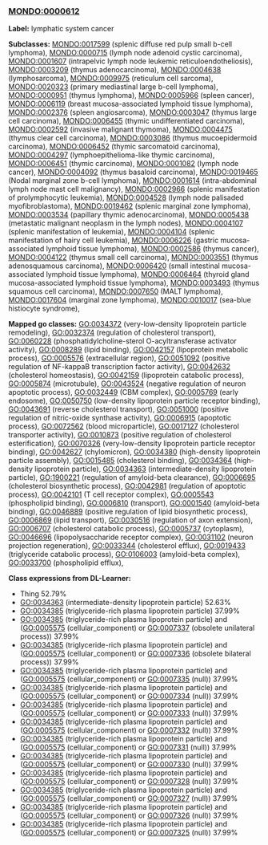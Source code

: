 
### [MONDO:0000612](http://purl.obolibrary.org/obo/MONDO_0000612)
**Label:** lymphatic system cancer

**Subclasses:** [MONDO:0017599](http://purl.obolibrary.org/obo/MONDO_0017599) (splenic diffuse red pulp small b-cell lymphoma), [MONDO:0000715](http://purl.obolibrary.org/obo/MONDO_0000715) (lymph node adenoid cystic carcinoma), [MONDO:0001607](http://purl.obolibrary.org/obo/MONDO_0001607) (intrapelvic lymph node leukemic reticuloendotheliosis), [MONDO:0003209](http://purl.obolibrary.org/obo/MONDO_0003209) (thymus adenocarcinoma), [MONDO:0004638](http://purl.obolibrary.org/obo/MONDO_0004638) (lymphosarcoma), [MONDO:0009975](http://purl.obolibrary.org/obo/MONDO_0009975) (reticulum cell sarcoma), [MONDO:0020323](http://purl.obolibrary.org/obo/MONDO_0020323) (primary mediastinal large b-cell lymphoma), [MONDO:0000951](http://purl.obolibrary.org/obo/MONDO_0000951) (thymus lymphoma), [MONDO:0005966](http://purl.obolibrary.org/obo/MONDO_0005966) (spleen cancer), [MONDO:0006119](http://purl.obolibrary.org/obo/MONDO_0006119) (breast mucosa-associated lymphoid tissue lymphoma), [MONDO:0002376](http://purl.obolibrary.org/obo/MONDO_0002376) (spleen angiosarcoma), [MONDO:0003047](http://purl.obolibrary.org/obo/MONDO_0003047) (thymus large cell carcinoma), [MONDO:0006455](http://purl.obolibrary.org/obo/MONDO_0006455) (thymic undifferentiated carcinoma), [MONDO:0002592](http://purl.obolibrary.org/obo/MONDO_0002592) (invasive malignant thymoma), [MONDO:0004475](http://purl.obolibrary.org/obo/MONDO_0004475) (thymus clear cell carcinoma), [MONDO:0003086](http://purl.obolibrary.org/obo/MONDO_0003086) (thymus mucoepidermoid carcinoma), [MONDO:0006452](http://purl.obolibrary.org/obo/MONDO_0006452) (thymic sarcomatoid carcinoma), [MONDO:0004297](http://purl.obolibrary.org/obo/MONDO_0004297) (lymphoepithelioma-like thymic carcinoma), [MONDO:0006451](http://purl.obolibrary.org/obo/MONDO_0006451) (thymic carcinoma), [MONDO:0001082](http://purl.obolibrary.org/obo/MONDO_0001082) (lymph node cancer), [MONDO:0004092](http://purl.obolibrary.org/obo/MONDO_0004092) (thymus basaloid carcinoma), [MONDO:0019465](http://purl.obolibrary.org/obo/MONDO_0019465) (Nodal marginal zone b-cell lymphoma), [MONDO:0001614](http://purl.obolibrary.org/obo/MONDO_0001614) (intra-abdominal lymph node mast cell malignancy), [MONDO:0002966](http://purl.obolibrary.org/obo/MONDO_0002966) (splenic manifestation of prolymphocytic leukemia), [MONDO:0004528](http://purl.obolibrary.org/obo/MONDO_0004528) (lymph node palisaded myofibroblastoma), [MONDO:0019462](http://purl.obolibrary.org/obo/MONDO_0019462) (splenic marginal zone lymphoma), [MONDO:0003534](http://purl.obolibrary.org/obo/MONDO_0003534) (papillary thymic adenocarcinoma), [MONDO:0005438](http://purl.obolibrary.org/obo/MONDO_0005438) (metastatic malignant neoplasm in the lymph nodes), [MONDO:0004107](http://purl.obolibrary.org/obo/MONDO_0004107) (splenic manifestation of leukemia), [MONDO:0004104](http://purl.obolibrary.org/obo/MONDO_0004104) (splenic manifestation of hairy cell leukemia), [MONDO:0006226](http://purl.obolibrary.org/obo/MONDO_0006226) (gastric mucosa-associated lymphoid tissue lymphoma), [MONDO:0002586](http://purl.obolibrary.org/obo/MONDO_0002586) (thymus cancer), [MONDO:0004122](http://purl.obolibrary.org/obo/MONDO_0004122) (thymus small cell carcinoma), [MONDO:0003551](http://purl.obolibrary.org/obo/MONDO_0003551) (thymus adenosquamous carcinoma), [MONDO:0006420](http://purl.obolibrary.org/obo/MONDO_0006420) (small intestinal mucosa-associated lymphoid tissue lymphoma), [MONDO:0006464](http://purl.obolibrary.org/obo/MONDO_0006464) (thyroid gland mucosa-associated lymphoid tissue lymphoma), [MONDO:0003493](http://purl.obolibrary.org/obo/MONDO_0003493) (thymus squamous cell carcinoma), [MONDO:0007650](http://purl.obolibrary.org/obo/MONDO_0007650) (MALT lymphoma), [MONDO:0017604](http://purl.obolibrary.org/obo/MONDO_0017604) (marginal zone lymphoma), [MONDO:0010017](http://purl.obolibrary.org/obo/MONDO_0010017) (sea-blue histiocyte syndrome), 

**Mapped go classes:** [GO:0034372](http://purl.obolibrary.org/obo/GO_0034372) (very-low-density lipoprotein particle remodeling), [GO:0032374](http://purl.obolibrary.org/obo/GO_0032374) (regulation of cholesterol transport), [GO:0060228](http://purl.obolibrary.org/obo/GO_0060228) (phosphatidylcholine-sterol O-acyltransferase activator activity), [GO:0008289](http://purl.obolibrary.org/obo/GO_0008289) (lipid binding), [GO:0042157](http://purl.obolibrary.org/obo/GO_0042157) (lipoprotein metabolic process), [GO:0005576](http://purl.obolibrary.org/obo/GO_0005576) (extracellular region), [GO:0051092](http://purl.obolibrary.org/obo/GO_0051092) (positive regulation of NF-kappaB transcription factor activity), [GO:0042632](http://purl.obolibrary.org/obo/GO_0042632) (cholesterol homeostasis), [GO:0042159](http://purl.obolibrary.org/obo/GO_0042159) (lipoprotein catabolic process), [GO:0005874](http://purl.obolibrary.org/obo/GO_0005874) (microtubule), [GO:0043524](http://purl.obolibrary.org/obo/GO_0043524) (negative regulation of neuron apoptotic process), [GO:0032449](http://purl.obolibrary.org/obo/GO_0032449) (CBM complex), [GO:0005769](http://purl.obolibrary.org/obo/GO_0005769) (early endosome), [GO:0050750](http://purl.obolibrary.org/obo/GO_0050750) (low-density lipoprotein particle receptor binding), [GO:0043691](http://purl.obolibrary.org/obo/GO_0043691) (reverse cholesterol transport), [GO:0051000](http://purl.obolibrary.org/obo/GO_0051000) (positive regulation of nitric-oxide synthase activity), [GO:0006915](http://purl.obolibrary.org/obo/GO_0006915) (apoptotic process), [GO:0072562](http://purl.obolibrary.org/obo/GO_0072562) (blood microparticle), [GO:0017127](http://purl.obolibrary.org/obo/GO_0017127) (cholesterol transporter activity), [GO:0010873](http://purl.obolibrary.org/obo/GO_0010873) (positive regulation of cholesterol esterification), [GO:0070326](http://purl.obolibrary.org/obo/GO_0070326) (very-low-density lipoprotein particle receptor binding), [GO:0042627](http://purl.obolibrary.org/obo/GO_0042627) (chylomicron), [GO:0034380](http://purl.obolibrary.org/obo/GO_0034380) (high-density lipoprotein particle assembly), [GO:0015485](http://purl.obolibrary.org/obo/GO_0015485) (cholesterol binding), [GO:0034364](http://purl.obolibrary.org/obo/GO_0034364) (high-density lipoprotein particle), [GO:0034363](http://purl.obolibrary.org/obo/GO_0034363) (intermediate-density lipoprotein particle), [GO:1900221](http://purl.obolibrary.org/obo/GO_1900221) (regulation of amyloid-beta clearance), [GO:0006695](http://purl.obolibrary.org/obo/GO_0006695) (cholesterol biosynthetic process), [GO:0042981](http://purl.obolibrary.org/obo/GO_0042981) (regulation of apoptotic process), [GO:0042101](http://purl.obolibrary.org/obo/GO_0042101) (T cell receptor complex), [GO:0005543](http://purl.obolibrary.org/obo/GO_0005543) (phospholipid binding), [GO:0006810](http://purl.obolibrary.org/obo/GO_0006810) (transport), [GO:0001540](http://purl.obolibrary.org/obo/GO_0001540) (amyloid-beta binding), [GO:0046889](http://purl.obolibrary.org/obo/GO_0046889) (positive regulation of lipid biosynthetic process), [GO:0006869](http://purl.obolibrary.org/obo/GO_0006869) (lipid transport), [GO:0030516](http://purl.obolibrary.org/obo/GO_0030516) (regulation of axon extension), [GO:0006707](http://purl.obolibrary.org/obo/GO_0006707) (cholesterol catabolic process), [GO:0005737](http://purl.obolibrary.org/obo/GO_0005737) (cytoplasm), [GO:0046696](http://purl.obolibrary.org/obo/GO_0046696) (lipopolysaccharide receptor complex), [GO:0031102](http://purl.obolibrary.org/obo/GO_0031102) (neuron projection regeneration), [GO:0033344](http://purl.obolibrary.org/obo/GO_0033344) (cholesterol efflux), [GO:0019433](http://purl.obolibrary.org/obo/GO_0019433) (triglyceride catabolic process), [GO:0106003](http://purl.obolibrary.org/obo/GO_0106003) (amyloid-beta complex), [GO:0033700](http://purl.obolibrary.org/obo/GO_0033700) (phospholipid efflux), 

**Class expressions from DL-Learner:**

- Thing 52.79%
- [GO:0034363](http://purl.obolibrary.org/obo/GO_0034363) (intermediate-density lipoprotein particle) 52.63%
- [GO:0034385](http://purl.obolibrary.org/obo/GO_0034385) (triglyceride-rich plasma lipoprotein particle) 37.99%
- [GO:0034385](http://purl.obolibrary.org/obo/GO_0034385) (triglyceride-rich plasma lipoprotein particle) and ([GO:0005575](http://purl.obolibrary.org/obo/GO_0005575) (cellular_component) or [GO:0007337](http://purl.obolibrary.org/obo/GO_0007337) (obsolete unilateral process)) 37.99%
- [GO:0034385](http://purl.obolibrary.org/obo/GO_0034385) (triglyceride-rich plasma lipoprotein particle) and ([GO:0005575](http://purl.obolibrary.org/obo/GO_0005575) (cellular_component) or [GO:0007336](http://purl.obolibrary.org/obo/GO_0007336) (obsolete bilateral process)) 37.99%
- [GO:0034385](http://purl.obolibrary.org/obo/GO_0034385) (triglyceride-rich plasma lipoprotein particle) and ([GO:0005575](http://purl.obolibrary.org/obo/GO_0005575) (cellular_component) or [GO:0007335](http://purl.obolibrary.org/obo/GO_0007335) (null)) 37.99%
- [GO:0034385](http://purl.obolibrary.org/obo/GO_0034385) (triglyceride-rich plasma lipoprotein particle) and ([GO:0005575](http://purl.obolibrary.org/obo/GO_0005575) (cellular_component) or [GO:0007334](http://purl.obolibrary.org/obo/GO_0007334) (null)) 37.99%
- [GO:0034385](http://purl.obolibrary.org/obo/GO_0034385) (triglyceride-rich plasma lipoprotein particle) and ([GO:0005575](http://purl.obolibrary.org/obo/GO_0005575) (cellular_component) or [GO:0007333](http://purl.obolibrary.org/obo/GO_0007333) (null)) 37.99%
- [GO:0034385](http://purl.obolibrary.org/obo/GO_0034385) (triglyceride-rich plasma lipoprotein particle) and ([GO:0005575](http://purl.obolibrary.org/obo/GO_0005575) (cellular_component) or [GO:0007332](http://purl.obolibrary.org/obo/GO_0007332) (null)) 37.99%
- [GO:0034385](http://purl.obolibrary.org/obo/GO_0034385) (triglyceride-rich plasma lipoprotein particle) and ([GO:0005575](http://purl.obolibrary.org/obo/GO_0005575) (cellular_component) or [GO:0007331](http://purl.obolibrary.org/obo/GO_0007331) (null)) 37.99%
- [GO:0034385](http://purl.obolibrary.org/obo/GO_0034385) (triglyceride-rich plasma lipoprotein particle) and ([GO:0005575](http://purl.obolibrary.org/obo/GO_0005575) (cellular_component) or [GO:0007330](http://purl.obolibrary.org/obo/GO_0007330) (null)) 37.99%
- [GO:0034385](http://purl.obolibrary.org/obo/GO_0034385) (triglyceride-rich plasma lipoprotein particle) and ([GO:0005575](http://purl.obolibrary.org/obo/GO_0005575) (cellular_component) or [GO:0007328](http://purl.obolibrary.org/obo/GO_0007328) (null)) 37.99%
- [GO:0034385](http://purl.obolibrary.org/obo/GO_0034385) (triglyceride-rich plasma lipoprotein particle) and ([GO:0005575](http://purl.obolibrary.org/obo/GO_0005575) (cellular_component) or [GO:0007327](http://purl.obolibrary.org/obo/GO_0007327) (null)) 37.99%
- [GO:0034385](http://purl.obolibrary.org/obo/GO_0034385) (triglyceride-rich plasma lipoprotein particle) and ([GO:0005575](http://purl.obolibrary.org/obo/GO_0005575) (cellular_component) or [GO:0007326](http://purl.obolibrary.org/obo/GO_0007326) (null)) 37.99%
- [GO:0034385](http://purl.obolibrary.org/obo/GO_0034385) (triglyceride-rich plasma lipoprotein particle) and ([GO:0005575](http://purl.obolibrary.org/obo/GO_0005575) (cellular_component) or [GO:0007325](http://purl.obolibrary.org/obo/GO_0007325) (null)) 37.99%


